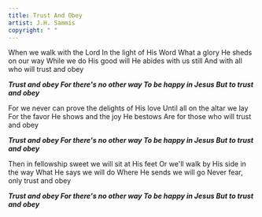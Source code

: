 ```yaml
---
title: Trust And Obey
artist: J.H. Sammis
copyright: " "
---
```

When we walk with the Lord
In the light of His Word
What a glory He sheds on our way
While we do His good will
 He abides with us still
And with all who will trust and obey

 ***Trust and obey
  For there's no other way
  To be happy in Jesus
  But to trust and obey***

For we never can prove
 the delights of His love
Until all on the altar we lay
For the favor He shows
 and the joy He bestows
Are for those who will trust and obey

 ***Trust and obey
  For there's no other way
  To be happy in Jesus
  But to trust and obey***

Then in fellowship sweet we will sit at His feet
Or we'll walk by His side in the way
What He says we will do
Where He sends we will go
Never fear, only trust and obey

 ***Trust and obey
  For there's no other way
  To be happy in Jesus
  But to trust and obey***